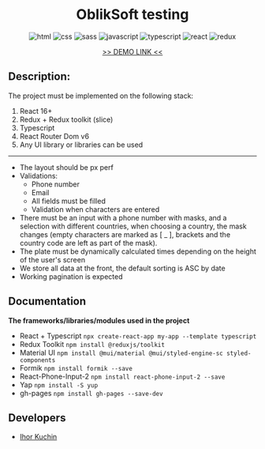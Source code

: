 <h1 align="center">
  OblikSoft testing
</h1>

<p align="center">
  <img src="https://img.shields.io/badge/-html-red" alt="html">
  <img src="https://img.shields.io/badge/-css-blue" alt="css">
  <img src="https://img.shields.io/badge/-sass/scss-violet" alt="sass">
  <img src="https://img.shields.io/badge/-javascript-yellow" alt="javascript">
  <img src="https://img.shields.io/badge/-typescript-blue" alt="typescript">
  <img src="https://img.shields.io/badge/-react-cyan" alt="react">
  <img src="https://img.shields.io/badge/-redux-purple" alt="redux">
</p>

<p align="center">
  <a href="https://ik-web.github.io/obliksoft_testing">
    >> DEMO LINK <<
  </a> 
</p>

## Description:

The project must be implemented on the following stack:
1. React 16+
2. Redux + Redux toolkit (slice)
3. Typescript
4. React Router Dom v6
5. Any UI library or libraries can be used
---
- The layout should be px perf
- Validations:
  - Phone number
  - Email
  - All fields must be filled
  - Validation when characters are entered
- There must be an input with a phone number with masks, and a selection with different countries, when choosing a country, the mask changes (empty characters are marked as [ _ ], brackets and the country code are left as part of the mask).
- The plate must be dynamically calculated times depending on the height of the user's screen
- We store all data at the front, the default sorting is ASC by date
- Working pagination is expected

## Documentation

**The frameworks/libraries/modules used in the project**
- React + Typescript `npx create-react-app my-app --template typescript`
- Redux Toolkit `npm install @reduxjs/toolkit`
- Material UI `npm install @mui/material @mui/styled-engine-sc styled-components`
- Formik `npm install formik --save`
- React-Phone-Input-2 `npm install react-phone-input-2 --save`
- Yap `npm install -S yup`
- gh-pages `npm install gh-pages --save-dev`

## Developers

- [Ihor Kuchin](https://github.com/ik-web)
